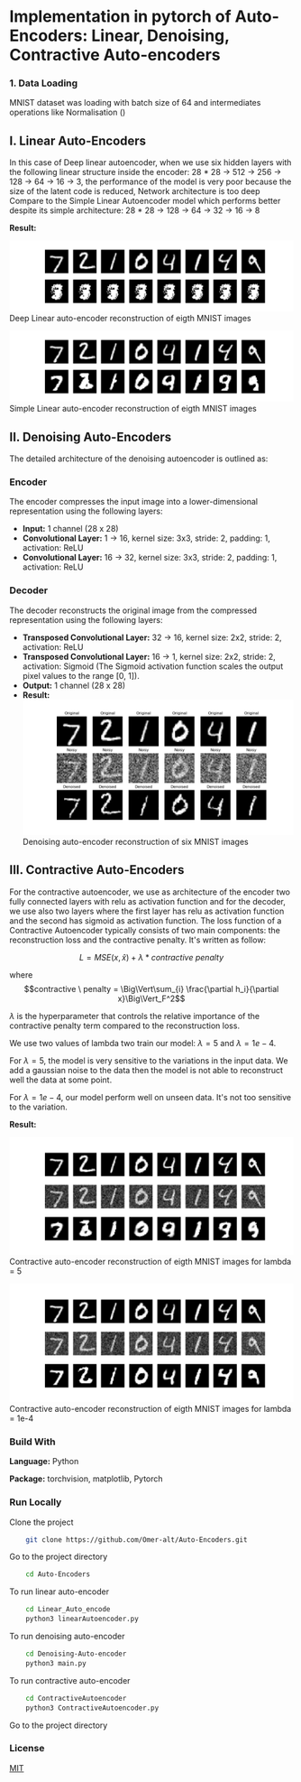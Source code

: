 # Implementation in pytorch of Auto-Encoders: Linear, Denoising, Contractive Auto-encoders

### 1. Data Loading
MNIST dataset was loading with batch size of 64 and intermediates operations like Normalisation () 

## I. Linear Auto-Encoders
In this case of Deep linear autoencoder, when we use six hidden layers with the following linear structure inside the encoder: 28 * 28 -> 512 -> 256 -> 128 -> 64 -> 16 -> 3, the performance of the model is very poor because the size of the latent code is reduced, Network architecture is too deep Compare to the Simple Linear Autoencoder model which performs better despite its simple architecture: 28 * 28 -> 128 -> 64 -> 32 -> 16 -> 8 

**Result:** 

![Linear_auto_encoder](./assets/Linear_auto_encoder.png)
Deep Linear auto-encoder reconstruction of eigth MNIST images

![Linear_auto_encoder](./assets/simple_linear.png)
Simple Linear auto-encoder reconstruction of eigth MNIST images

## II. Denoising Auto-Encoders


The detailed architecture of the denoising autoencoder is outlined as:

### Encoder
The encoder compresses the input image into a lower-dimensional representation using the following layers:
- **Input:** 1 channel (28 x 28)
- **Convolutional Layer:** 1 -> 16, kernel size: 3x3, stride: 2, padding: 1, activation: ReLU
- **Convolutional Layer:** 16 -> 32, kernel size: 3x3, stride: 2, padding: 1, activation: ReLU

### Decoder
The decoder reconstructs the original image from the compressed representation using the following layers:
- **Transposed Convolutional Layer:** 32 -> 16, kernel size: 2x2, stride: 2, activation: ReLU
- **Transposed Convolutional Layer:** 16 -> 1, kernel size: 2x2, stride: 2, activation: Sigmoid (The Sigmoid activation function scales the output pixel values to the range [0, 1]).
- **Output:** 1 channel (28 x 28)
- **Result:** 
![Denoising_auto_encoder](./assets/denoising_0.8_out.png)
Denoising auto-encoder reconstruction of six MNIST images

## III. Contractive Auto-Encoders
For the contractive autoencoder, we use as architecture of the encoder two fully connected layers with relu as activation function and for the decoder, we use also two layers where the first layer has relu as activation function and the second has sigmoid as activation function.
The loss function of a Contractive Autoencoder typically consists of two main components: the reconstruction loss and the contractive penalty.
It's written as follow:

$$L = MSE(x, \hat{x}) + \lambda * contractive \  penalty$$

where $$contractive \ penalty = \Big\Vert\sum_{i} \frac{\partial h_i}{\partial x}\Big\Vert_F^2$$

$\lambda$ is the hyperparameter that controls the relative importance of the contractive penalty term compared to the reconstruction loss.

We use two values of lambda two train our model: $\lambda = 5$ and $\lambda = 1e-4$.

For $\lambda = 5$, the model is very sensitive to the variations in the input data. We add a gaussian noise to the data then the model is not able to reconstruct well the data at some point.

For $\lambda = 1e-4$, our model perform well on unseen data. It's not too sensitive to the variation.




**Result:** 

![Contractive_auto_encoder](./assets/Img_lambda=5.png)
Contractive auto-encoder reconstruction of eigth MNIST images for lambda = 5

![Contractive_auto_encoder](./assets/Img_lambda_very_small.png)
Contractive auto-encoder reconstruction of eigth MNIST images for lambda = 1e-4

### Build With

**Language:** Python

**Package:** torchvision, matplotlib, Pytorch

### Run Locally

Clone the project
```bash
    git clone https://github.com/Omer-alt/Auto-Encoders.git
```

Go to the project directory
```bash
    cd Auto-Encoders
```

To run linear auto-encoder
```bash
    cd Linear_Auto_encode
    python3 linearAutoencoder.py

```

To run denoising auto-encoder
```bash
    cd Denoising-Auto-encoder
    python3 main.py
```

To run contractive auto-encoder
```bash
    cd ContractiveAutoencoder
    python3 ContractiveAutoencoder.py
```

Go to the project directory
### License

[MIT](https://choosealicense.com/licenses/mit/)